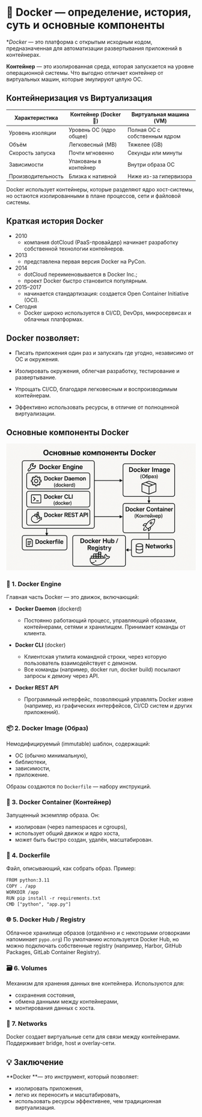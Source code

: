 # 🐳 Docker — определение, история, суть и основные компоненты

**Docker* — это платформа с открытым исходным кодом, предназначенная для автоматизации развертывания приложений в контейнерах. 

**Контейнер** — это изолированная среда, которая запускается на уровне операционной системы. Что выгодно отличает контейнер от виртуальных машин, которые эмулируют целую ОС.

## Контейнеризация vs Виртуализация

| Характеристика         | Контейнер (Docker 🐳)                     | Виртуальная машина (VM)                     |
|------------------------|-------------------------------------------|---------------------------------------------|
| Уровень изоляции       | Уровень ОС (ядро общее)                   | Полная ОС с собственным ядром              |
| Объём                  | Легковесный (MB)                          | Тяжелее (GB)                               |
| Скорость запуска       | Почти мгновенно                           | Секунды или минуты                         |
| Зависимости            | Упакованы в контейнер                     | Внутри образа ОС                           |
| Производительность     | Близка к нативной                         | Ниже из-за гипервизора                     |


Docker использует контейнеры, которые разделяют ядро хост-системы, но остаются изолированными в плане процессов, сети и файловой системы.

## Краткая история Docker

- 2010 
  - компания dotCloud (PaaS-провайдер) начинает разработку собственной технологии контейнеров.
- 2013 
  - представлена первая версия Docker на PyCon.
- 2014
  - dotCloud переименовывается в Docker Inc.; 
  - проект Docker быстро становится популярным.
- 2015–2017 
  - начинается стандартизация: создается Open Container Initiative (OCI).
- Сегодня 
  - Docker широко используется в CI/CD, DevOps, микросервисах и облачных платформах.

## Docker позволяет:

- Писать приложения один раз и запускать где угодно, независимо от ОС и окружения.

- Изолировать окружения, облегчая разработку, тестирование и развертывание.

- Упрощать CI/CD, благодаря легковесным и воспроизводимым контейнерам.

- Эффективно использовать ресурсы, в отличие от полноценной виртуализации.

## Основные компоненты Docker

<p align="center">
  <img src="docker.png" alt="Docker схема" width="600"/>
</p>


### 🔧 1. Docker Engine

Главная часть Docker — это движок, включающий:

- **Docker Daemon** (dockerd)
  - Постоянно работающий процесс, управляющий образами, контейнерами, сетями и хранилищем. Принимает команды от клиента.

- **Docker CLI** (docker)
  - Клиентская утилита командной строки, через которую пользователь взаимодействует с демоном. 
  - Все команды (например, docker run, docker build) посылают запросы к демону через API.

- **Docker REST API**
  - Программный интерфейс, позволяющий управлять Docker извне (например, из графических интерфейсов, CI/CD систем и других приложений).

### 📦 2. Docker Image (Образ)

Немодифицируемый (immutable) шаблон, содержащий:

- ОС (обычно минимальную),
- библиотеки,
-  зависимости,
- приложение.

Образы создаются по `Dockerfile` — набору инструкций.


### 🚀 3. Docker Container (Контейнер)

Запущенный экземпляр образа. Он:  
- изолирован (через namespaces и cgroups),
- использует общий движок и ядро хоста,
-  может быть быстро создан, удалён, масштабирован.

### 📄 4. Dockerfile

Файл, описывающий, как собрать образ.
Пример:
```
FROM python:3.11
COPY . /app
WORKDIR /app
RUN pip install -r requirements.txt
CMD ["python", "app.py"]
```

### 🌐 5. Docker Hub / Registry

Облачное хранилище образов (отдалённо и с некоторыми оговорками напоминает `pypo.org`)
По умолчанию используется Docker Hub, но можно подключать собственные registry (например, Harbor, GitHub Packages, GitLab Container Registry).


### 🗃️ 6. Volumes

Механизм для хранения данных вне контейнера. Используются для:  

- сохранения состояния,
- обмена данными между контейнерами,
- монтирования данных с хоста.

### 🔗 7. Networks

Docker создает виртуальные сети для связи между контейнерами. Поддерживает bridge, host и overlay-сети.


## 💡 Заключение

**Docker **— это инструмент, который позволяет:

- изолировать приложения,
- легко их переносить и масштабировать,
- использовать ресурсы эффективнее, чем традиционная виртуализация.